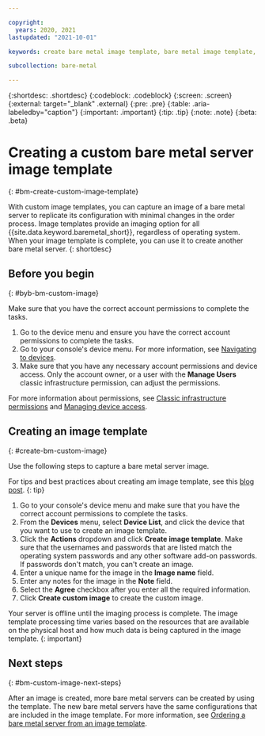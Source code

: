 ```yaml
---

copyright:
  years: 2020, 2021
lastupdated: "2021-10-01"

keywords: create bare metal image template, bare metal image template, create image template

subcollection: bare-metal

---
```


{:shortdesc: .shortdesc}
{:codeblock: .codeblock}
{:screen: .screen}
{:external: target="_blank" .external}
{:pre: .pre}
{:table: .aria-labeledby="caption"}
{:important: .important}
{:tip: .tip}
{:note: .note}
{:beta: .beta}

# Creating a custom bare metal server image template
{: #bm-create-custom-image-template}

With custom image templates, you can capture an image of a bare metal server to replicate its configuration with minimal changes in the order process. Image templates provide an imaging option for all {{site.data.keyword.baremetal_short}}, regardless of operating system. When your image template is complete, you can use it to create another bare metal server.
{: shortdesc}

## Before you begin
{: #byb-bm-custom-image}

Make sure that you have the correct account permissions to complete the tasks.

1. Go to the device menu and ensure you have the correct account permissions to complete the tasks.
2. Go to your console's device menu. For more information, see [Navigating to devices](/docs/virtual-servers?topic=virtual-servers-navigating-devices).
3. Make sure that you have any necessary account permissions and device access. Only the account owner, or a user with the **Manage Users** classic infrastructure permission, can adjust the permissions.

For more information about permissions, see [Classic infrastructure permissions](/docs/account?topic=account-infrapermission) and [Managing device access](/docs/virtual-servers?topic=virtual-servers-managing-device-access).

## Creating an image template
{: #create-bm-custom-image}

Use the following steps to capture a bare metal server image.

For tips and best practices about creating am image template, see this [blog post](https://www.ibm.com/cloud/blog/best-practices-for-successfully-creating-custom-images-on-ibm-cloud-bare-metal-servers).
{: tip}

1. Go to your console's device menu and make sure that you have the correct account permissions to complete the tasks.
2. From the **Devices** menu, select **Device List**, and click the device that you want to use to create an image template.
3. Click the **Actions** dropdown and click **Create image template**. Make sure that the usernames and passwords that are listed match the operating system passwords and any other software add-on passwords. If passwords don't match, you can't create an image.
4. Enter a unique name for the image in the **Image name** field.
5. Enter any notes for the image in the **Note** field.
6. Select the **Agree** checkbox after you enter all the required information.
7. Click **Create custom image** to create the custom image.

Your server is offline until the imaging process is complete. The image template processing time varies based on the resources that are available on the physical host and how much data is being captured in the image template. 
{: important}

## Next steps
{: #bm-custom-image-next-steps}

After an image is created, more bare metal servers can be created by using the template. The new bare metal servers have the same configurations that are included in the image template. For more information, see [Ordering a bare metal server from an image template](/docs/bare-metal?topic=bare-metal-ordering-bm-from-image-template).

